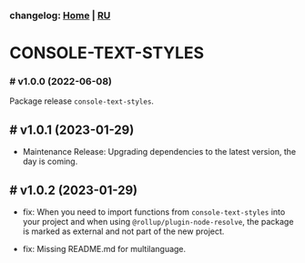 ### changelog: [Home](./../README.md) | [RU](./CHANGELOG-RU.md)

# CONSOLE-TEXT-STYLES

### # v1.0.0 (2022-06-08)

Package release `console-text-styles`.

## # v1.0.1 (2023-01-29)

- Maintenance Release: Upgrading dependencies to the latest version, the day is coming.

## # v1.0.2 (2023-01-29)

- fix: When you need to import functions from `console-text-styles` into your project and when using `@rollup/plugin-node-resolve`, the package is marked as external and not part of the new project.

- fix: Missing README.md for multilanguage.
